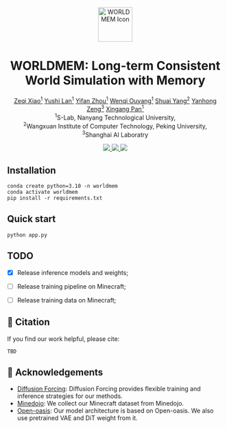 
<br>
<p align="center">

<p align="center">
  <img src="assets/worldmem_logo.png" alt="WORLDMEM Icon" width="80"/>
</p>
<h1 align="center"><strong>WORLDMEM: Long-term Consistent World Simulation with Memory</strong></h1>
  <p align="center"><span><a href=""></a></span>
              <a href="https://xizaoqu.github.io">Zeqi Xiao<sup>1</sup></a>
              <a href="https://nirvanalan.github.io/">Yushi Lan<sup>1</sup></a>
              <a href="https://zhouyifan.net/about/">Yifan Zhou<sup>1</sup></a>
              <a href="https://vicky0522.github.io/Wenqi-Ouyang/">Wenqi Ouyang<sup>1</sup></a>
              <a href="https://williamyang1991.github.io/">Shuai Yang<sup>2</sup></a>
              <a href="https://zengyh1900.github.io/">Yanhong Zeng<sup>3</sup></a>
              <a href="https://xingangpan.github.io/">Xingang Pan<sup>1</sup></a>    <br>
    <sup>1</sup>S-Lab, Nanyang Technological University, <br> <sup>2</sup>Wangxuan Institute of Computer Technology, Peking University,<br>  <sup>3</sup>Shanghai AI Laboratry
    </p>
</p>

<p align="center">
  <a href="https://arxiv.org/abs/2504.12369" target='_blank'>
    <img src="https://img.shields.io/badge/arXiv-2504.12369-blue?">
  </a>
  <a href="https://xizaoqu.github.io/worldmem/" target='_blank'>
    <img src="https://img.shields.io/badge/Project-&#x1F680-blue">
  </a>
<a href="https://huggingface.co/spaces/yslan/worldmem" target="_blank">
  <img src="https://img.shields.io/badge/🤗 HuggingFace-Demo-orange" />
</a>
</p>


## Installation

```
conda create python=3.10 -n worldmem
conda activate worldmem
pip install -r requirements.txt
```


## Quick start

```
python app.py
```

## TODO

- [x] Release inference models and weights;
- [ ] Release training pipeline on Minecraft;
- [ ] Release training data on Minecraft;



## 🔗 Citation

If you find our work helpful, please cite:

```
TBD
```

## 👏 Acknowledgements
- [Diffusion Forcing](https://github.com/buoyancy99/diffusion-forcing): Diffusion Forcing provides flexible training and inference strategies for our methods.
- [Minedojo](https://github.com/MineDojo/MineDojo): We collect our Minecraft dataset from Minedojo.
- [Open-oasis](https://github.com/etched-ai/open-oasis): Our model architecture is based on Open-oasis. We also use pretrained VAE and DiT weight from it.
